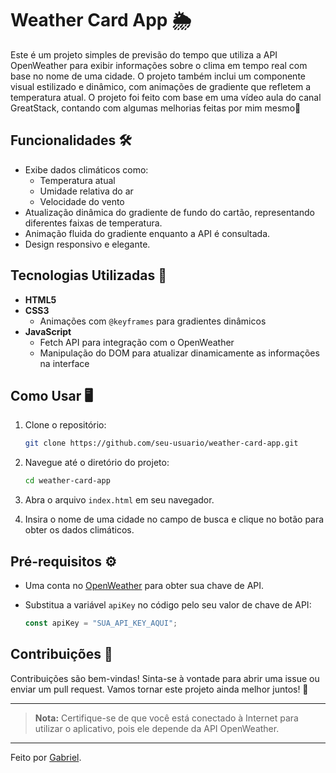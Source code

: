 # Weather Card App 🌦️

Este é um projeto simples de previsão do tempo que utiliza a API OpenWeather para exibir informações sobre o clima em tempo real com base no nome de uma cidade. O projeto também inclui um componente visual estilizado e dinâmico, com animações de gradiente que refletem a temperatura atual. O projeto foi feito com base em uma vídeo aula do canal GreatStack, contando com algumas melhorias feitas por mim mesmo🎨

## Funcionalidades 🛠️

- Exibe dados climáticos como:
  - Temperatura atual
  - Umidade relativa do ar
  - Velocidade do vento
- Atualização dinâmica do gradiente de fundo do cartão, representando diferentes faixas de temperatura.
- Animação fluida do gradiente enquanto a API é consultada.
- Design responsivo e elegante.

## Tecnologias Utilizadas 🚀

- **HTML5**
- **CSS3**
  - Animações com `@keyframes` para gradientes dinâmicos
- **JavaScript**
  - Fetch API para integração com o OpenWeather
  - Manipulação do DOM para atualizar dinamicamente as informações na interface

## Como Usar 🖥️

1. Clone o repositório:

   ```bash
   git clone https://github.com/seu-usuario/weather-card-app.git
   ```

2. Navegue até o diretório do projeto:

   ```bash
   cd weather-card-app
   ```

3. Abra o arquivo `index.html` em seu navegador.

4. Insira o nome de uma cidade no campo de busca e clique no botão para obter os dados climáticos.

## Pré-requisitos ⚙️

- Uma conta no [OpenWeather](https://openweathermap.org/) para obter sua chave de API.
- Substitua a variável `apiKey` no código pelo seu valor de chave de API:

   ```javascript
   const apiKey = "SUA_API_KEY_AQUI";
   ```


## Contribuições 🤝

Contribuições são bem-vindas! Sinta-se à vontade para abrir uma issue ou enviar um pull request. Vamos tornar este projeto ainda melhor juntos! 💪


---



> **Nota:** Certifique-se de que você está conectado à Internet para utilizar o aplicativo, pois ele depende da API OpenWeather.

---

Feito  por [Gabriel](https://github.com/gabriel-af21).

